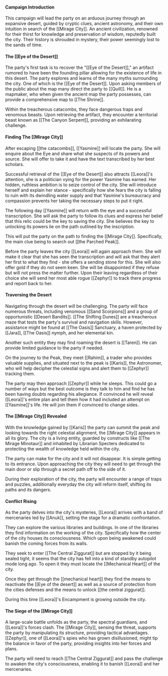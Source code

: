 #### **Campaign Introduction**

This campaign will lead the party on an arduous journey through an expansive desert, guided by cryptic clues, ancient astronomy, and their own intuition in search of the [[Mirage City]]. An ancient civilization, renowned for their thirst for knowledge and preservation of wisdom, reputedly built the city. Their history is shrouded in mystery, their power seemingly lost to the sands of time.

#### **The [[Eye of the Desert]]**

The party's first task is to recover the "[[Eye of the Desert]]," an artifact rumored to have been the founding pillar allowing for the existence of life in this desert. The party explores and learns of the many myths surrounding the city. One of which is the [[Eye of the Desert]]. Upon asking members of the public about the map many direct the party to [[Quill]]. He is a mapmaker, who when given the ancient map the party possesses, can provide a comprehensive map to [[The Shrine]]. 

Within the treacherous catacombs, they face dangerous traps and venomous beasts. Upon retrieving the artifact, they encounter a territorial beast known as [[The Canyon Serpent]], providing an exhilarating challenge.

#### **Finding The [[Mirage City]]**

After escaping [[the catacombs]], [[Yasmine]] will locate the party. She will enquire about the Eye and share what she suspects of its powers and source. She will offer to take it and have the text transcribed by her best scholars.

Successful retrieval of the [[Eye of the Desert]] also attracts [[Leora]]'s attention, she is a politician vying for the power Yasmine has earned. Her hidden, ruthless ambition is to seize control of the city. She will introduce herself and explain her stance - specifically how she fears the city is falling to ruin with its dwindling water supply and that Yasmine's bureaucracy and compassion prevents her taking the necessary steps to put it right.

The following day [[Yasmine]] will return with the eye and a successful transcription. She will ask the party to follow its clues and express her belief that this relic could be the key to saving the city. She believes the key to unlocking its powers lie on the path outlined by the inscription.

This will put the party on the path to finding the [[Mirage City]]. Specifically, the main clue being to search out [[the Parched Peak]]. 

Before the party leaves the city [[Leora]] will again approach them. She will make it clear that she has seen the transcription and will ask that they alert her first to what they find - she offers a sending stone for this. She will also offer gold if they do not seem keen. She will be disappointed if they refuse but will not press the matter further. Upon their leaving regardless of their choice she will send her most able rogue [[Zephyr]] to track there progress and report back to her.

#### **Traversing the Desert**

Navigating through the desert will be challenging. The party will face numerous threats, including venomous [[Sand Scorpions]] and a group of opportunistic [[Desert Bandits]]. [[The Shifting Dunes]] are a treacherous maze that tests the party's survival and navigation skills. However, assistance might be found at [[The Oasis]] Sanctuary, a haven protected by [[Jara]], [[The Oasis]] nymph, and her elemental kin.

Another such entity they may find roaming the desert is [[Taren]]. He can provide limited guidance to the party if needed.

On the journey to the Peak, they meet [[Rahim]], a trader who provides valuable supplies, and situated next to the peak is [[Karis]], the Astronomer, who will help decipher the celestial signs and alert them to [[Zephyr]] tracking them. 

The party may then approach [[Zephyr]] while he sleeps. This could go a number of ways but the best outcome is they talk to him and find he has been having doubts regarding his allegiance. If convinced he will reveal [[Leora]]'s entire plan and tell them how it had included an attempt on [[Yasmine]]'s life. He will join them if convinced to change sides.

#### **The [[Mirage City]] Revealed**

With the knowledge gained by [[Karis]] the party can summit the peak and looking towards the right celestial alignment, the [[Mirage City]] appears in all its glory. The city is a living entity, guarded by constructs like [[The Mirage Minotaur]] and inhabited by Librarian Specters dedicated to protecting the wealth of knowledge held within the city.

The party can make for the city and it will not disappear. It is simple getting to its entrance. Upon approaching the city they will need to get through the main door or slip through a secret path off to the side of it.

During their exploration of the city, the party will encounter a range of traps and puzzles, additionally everyday the city will reform itself, shifting its paths and its dangers.

#### **Conflict Rising**

As the party delves into the city's mysteries, [[Leora]] arrives with a band of mercenaries led by [[Anuk]], setting the stage for a dramatic confrontation.

They can explore the various libraries and buildings. In one of the libraries they find information on the working of the city. Specifically how the center of the city houses its consciousness. Which upon being awakened could banish the coming forces from its walls.

They seek to enter [[The Central Ziggurat]] but are stopped by it being sealed tight, it seems that the city has fell into a kind of standby autopilot mode long ago. To open it they must locate the [[Mechanical Heart]] of the city.

Once they get through the [[mechanical heart]] they find the means to reactivate the [[Eye of the desert]] as well as a source of protection from the cities defenses and the means to unlock [[the central ziggurat]].

During this time [[Leora]]'s Encampment is growing outside the city.

#### **The Siege of the [[Mirage City]]**

A large-scale battle unfolds as the party, the spectral guardians, and [[Leora]]'s forces clash. The [[Mirage City]], sensing the threat, supports the party by manipulating its structure, providing tactical advantages. [[Zephyr]], one of [[Leora]]'s spies who has grown disillusioned, might tip the balance in favor of the party, providing insights into her forces and plans. 

The party will need to reach [[The Central Ziggurat]] and pass the challenge to awaken the city's consciousness, enabling it to banish [[Leora]] and her mercenaries.
